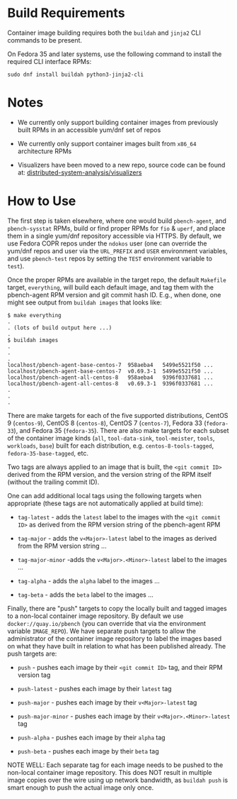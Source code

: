 # Build Requirements

Container image building requires both the `buildah` and `jinja2` CLI
commands to be present.

On Fedora 35 and later systems, use the following command to install the
required CLI interface RPMs:

    sudo dnf install buildah python3-jinja2-cli

# Notes

  * We currently only support building container images from previously
    built RPMs in an accessible yum/dnf set of repos

  * We currently only support container images built from `x86_64`
    architecture RPMs

  * Visualizers have been moved to a new repo, source code can be found
    at: [distributed-system-analysis/visualizers](https://github.com/distributed-system-analysis/visualizers)

# How to Use

The first step is taken elsewhere, where one would build `pbench-agent`,
and `pbench-sysstat` RPMs, build or find proper RPMs for `fio` & `uperf`,
and place them in a single yum/dnf repository accessible via HTTPS.  By
default, we use Fedora COPR repos under the `ndokos` user (one can
override the yum/dnf repos and user via the `URL_PREFIX` and `USER`
environment variables, and use `pbench-test` repos by setting the `TEST`
environment variable to `test`).

Once the proper RPMs are available in the target repo, the default
`Makefile` target, `everything`, will build each default image, and tag
them with the pbench-agent RPM version and git commit hash ID.  E.g.,
when done, one might see output from `buildah images` that looks like:

```
$ make everything
.
. (lots of build output here ...)
.
$ buildah images
.
.
.
localhost/pbench-agent-base-centos-7  958aeba4   5499e5521f50 ...
localhost/pbench-agent-base-centos-7  v0.69.3-1  5499e5521f50 ...
localhost/pbench-agent-all-centos-8   958aeba4   9396f0337681 ...
localhost/pbench-agent-all-centos-8   v0.69.3-1  9396f0337681 ...
.
.
.
```

There are make targets for each of the five supported distributions,
CentOS 9 (`centos-9`), CentOS 8 (`centos-8`), CentOS 7 (`centos-7`),
Fedora 33 (`fedora-33`), and Fedora 35 (`fedora-35`).  There are also
make targets for each subset of the container image kinds (`all`,
`tool-data-sink`, `tool-meister`, `tools`, `workloads`, `base`) built
for each distribution, e.g. `centos-8-tools-tagged`,
`fedora-35-base-tagged`, etc.

Two tags are always applied to an image that is built, the `<git
commit ID>` derived from the RPM version, and the version string of
the RPM itself (without the trailing commit ID).

One can add additional local tags using the following targets when
appropriate (these tags are not automatically applied at build time):

 * `tag-latest` - adds the `latest` label to the images with the
   `<git commit ID>` as derived from the RPM version string of the
   pbench-agent RPM

 * `tag-major` - adds the `v<Major>-latest` label to the images
   as derived from the RPM version string ...

 * `tag-major-minor` -adds the `v<Major>.<Minor>-latest` label to
   the images ...

 * `tag-alpha` - adds the `alpha` label to the images ...

 * `tag-beta` - adds the `beta` label to the images ...

Finally, there are "push" targets to copy the locally built and
tagged images to a non-local container image repository.  By default
we use `docker://quay.io/pbench` (you can override that via the
environment variable `IMAGE_REPO`).  We have separate push targets to
allow the administrator of the container image repository to label the
images based on what they have built in relation to what has been
published already.  The push targets are:

 * `push` - pushes each image by their `<git commit ID>` tag,
   and their RPM version tag

 * `push-latest` - pushes each image by their `latest` tag

 * `push-major` - pushes each image by their `v<Major>-latest` tag

 * `push-major-minor` - pushes each image by their `v<Major>.<Minor>-latest` tag

 * `push-alpha` - pushes each image by their `alpha` tag

 * `push-beta` - pushes each image by their `beta` tag

NOTE WELL: Each separate tag for each image needs to be pushed to
the non-local container image repository.  This does NOT result in
multiple image copies over the wire using up network bandwidth, as
`buildah push` is smart enough to push the actual image only once.

